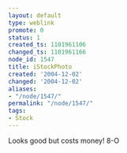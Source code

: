 ```yaml
---
layout: default
type: weblink
promote: 0
status: 1
created_ts: 1101961106
changed_ts: 1101961166
node_id: 1547
title: iStockPhoto
created: '2004-12-02'
changed: '2004-12-02'
aliases:
- "/node/1547/"
permalink: "/node/1547/"
tags:
- Stock
---
```

Looks good but costs money! 8-O
